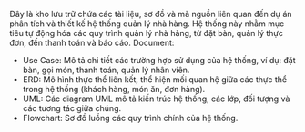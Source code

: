 Đây là kho lưu trữ chứa các tài liệu, sơ đồ và mã nguồn liên quan đến dự án phân tích và thiết kế hệ thống quản lý nhà hàng. 
Hệ thống này nhằm mục tiêu tự động hóa các quy trình quản lý nhà hàng, từ đặt bàn, quản lý thực đơn, đến thanh toán và báo cáo.
Document:
- Use Case: Mô tả chi tiết các trường hợp sử dụng của hệ thống, ví dụ: đặt bàn, gọi món, thanh toán, quản lý nhân viên.
- ERD: Mô hình thực thể liên kết, thể hiện mối quan hệ giữa các thực thể trong hệ thống (khách hàng, món ăn, đơn hàng).
- UML: Các diagram UML mô tả kiến trúc hệ thống, các lớp, đối tượng và các tương tác giữa chúng.
- Flowchart: Sơ đồ luồng các quy trình chính của hệ thống.
